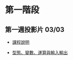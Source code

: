 # 第一階段

## 第一週投影片 03/03

- [課程說明](https://drive.google.com/open?id=15zDKCOJ4LQmw4v6Con4r3W64CE8fmL2c)

- [型態、變數、運算與輸入輸出](https://drive.google.com/open?id=1SmI5dwkKStgTdLT8Upat7nSmBDUXA0rI)

